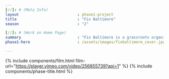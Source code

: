 ```yaml
---
[//]: # (Meta Info)
layout							: phase1-project
title							: "Fix Baltimore"
season 							: "2"

[//]: # (Work on Home Page)
summary                         : "Fix Baltimore is a grassroots organization that fixes potholes and cleans up community spaces for vegetation and gardening throughout Baltimore City"
phase1-hero                     : /assets/images/fixbaltimore_cover.jpg

---
```

{% include components/film.html film-url="https://player.vimeo.com/video/256855739?api=1" %}
{% include components/phase-title.html %}
